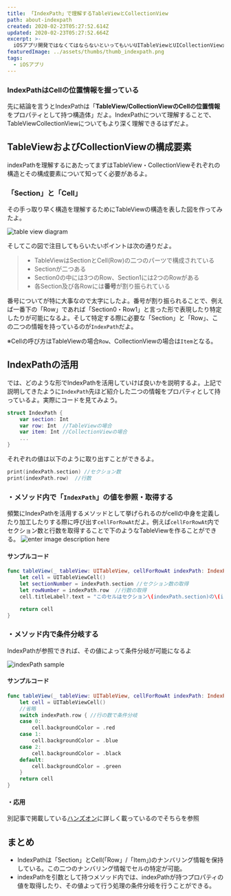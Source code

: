 ```yaml
---
title: 「IndexPath」で理解するTableViewとCollectionView
path: about-indexpath
created: 2020-02-23T05:27:52.614Z
updated: 2020-02-23T05:27:52.664Z
excerpt: >-
  iOSアプリ開発ではなくてはならないといってもいいUITableViewとUICollectionViewだけど、これらを理解する上で重要な概念が`IndexPath`だよ。初見では「IndexPathってなんだよ！！」って思った人も多いのではないかな？？  
featuredImage: ../assets/thumbs/thumb_indexpath.png
tags:
  - iOSアプリ
---
```

### IndexPathはCellの位置情報を握っている
先に結論を言うとIndexPathは「**TableView/CollectionViewのCellの位置情報**をプロパティとして持つ構造体」だよ。IndexPathについて理解することで、TableViewCollectionViewについてもより深く理解できるはずだよ。

## TableViewおよびCollectionViewの構成要素
indexPathを理解するにあたってまずはTableView・CollectionViewそれぞれの構造とその構成要素について知ってく必要があるよ。


### 「Section」と「Cell」
その手っ取り早く構造を理解するためにTableViewの構造を表した図を作ってみたよ。

![table view diagram](https://i.gyazo.com/2b1723eab013c8eab71ccebbc4a19d34.png)

そしてこの図で注目してもらいたいポイントは次の通りだよ。

> - TableViewはSectionとCell(Row)の二つのパーツで構成されている
> - Sectionが二つある
> - Section0の中には3つのRow、Section1には2つのRowがある
> - 各Section及び各Rowには**番号**が割り振られている

番号についてが特に大事なので太字にしたよ。番号が割り振られることで、例えば一番下の「Row」であれば「Section0・Row1」と言った形で表現したり特定したりが可能になるよ。そして特定する際に必要な「Section」と「Row」、この二つの情報を持っているのが`IndexPath`だよ。

※Cellの呼び方はTableViewの場合`Row`、CollectionViewの場合は`Item`となる。

##  IndexPathの活用
では、どのような形でIndexPathを活用していけば良いかを説明するよ。上記で説明してきたように`IndexPath`先ほど紹介した二つの情報をプロパティとして持っているよ。実際にコードを見てみよう。
``` swift
struct IndexPath {
	var section: Int
	var row: Int  //TableViewの場合
	var item: Int //CollectionViewの場合	
	...
}
```

それぞれの値は以下のように取り出すことができるよ。
```swift
print(indexPath.section) //セクション数
print(indexPath.row)  //行数
```


### ・メソッド内で「`IndexPath`」の値を参照・取得する
頻繁にIndexPathを活用するメソッドとして挙げられるのがcellの中身を定義したり加工したりする際に呼び出す`cellForRowAt`だよ。例えば`cellForRowAt`内でセクション数と行数を取得することで下のようなTableViewを作ることができる。
![enter image description here](https://i.gyazo.com/4345c7528ac18fa48e3226337e1da08c.png)

#### サンプルコード
``` swift
func tableView(_ tableView: UITableView, cellForRowAt indexPath: IndexPath) -> UITableViewCell {
    let cell = UITableViewCell()
    let sectionNumber = indexPath.section //セクション数の取得
    let rowNumber = indexPath.row  //行数の取得
    cell.titleLabel?.text = "このセルはセクション\(indexPath.section)の\(indexPath.row)行目です"

    return cell
}
```


### ・メソッド内で条件分岐する
 IndexPathが参照できれば、その値によって条件分岐が可能になるよ

![indexPath sample](https://i.gyazo.com/3ff9463b5c1c3e9d4792c465dc3ba8dc.png)

#### サンプルコード
``` swift
func tableView(_ tableView: UITableView, cellForRowAt indexPath: IndexPath) -> UITableViewCell {
    let cell = UITableViewCell()
    //省略
    switch indexPath.row { //行の数で条件分岐
    case 0:
        cell.backgroundColor = .red
    case 1:
        cell.backgroundColor = .blue
    case 2:
        cell.backgroundColor = .black
    default:
        cell.backgroundColor = .green
    }
    return cell
}
```

#### ・応用
別記事で掲載している[ハンズオン](#)に詳しく載っているのでそちらを参照

## まとめ
- IndexPathは「Section」とCell(「Row」/「Item」)のナンバリング情報を保持している。この二つのナンバリング情報でセルの特定が可能。
- indexPathを引数として持つメソッド内では、indexPathが持つプロパティの値を取得したり、その値よって行う処理の条件分岐を行うことができる。
